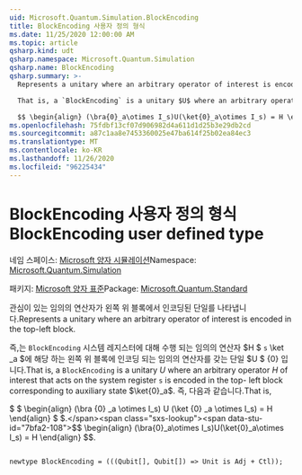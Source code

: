 ```yaml
---
uid: Microsoft.Quantum.Simulation.BlockEncoding
title: BlockEncoding 사용자 정의 형식
ms.date: 11/25/2020 12:00:00 AM
ms.topic: article
qsharp.kind: udt
qsharp.namespace: Microsoft.Quantum.Simulation
qsharp.name: BlockEncoding
qsharp.summary: >-
  Represents a unitary where an arbitrary operator of interest is encoded in the top-left block.

  That is, a `BlockEncoding` is a unitary $U$ where an arbitrary operator $H$ of interest that acts on the system register `s` is encoded in the top- left block corresponding to auxiliary state $\ket{0}_a$. That is,

  $$ \begin{align} (\bra{0}_a\otimes I_s)U(\ket{0}_a\otimes I_s) = H \end{align} $$.
ms.openlocfilehash: 75fdbf13cf07d906982d4a611d1d25b3e29db2cd
ms.sourcegitcommit: a87c1aa8e7453360025e47ba614f25b02ea84ec3
ms.translationtype: MT
ms.contentlocale: ko-KR
ms.lasthandoff: 11/26/2020
ms.locfileid: "96225434"
---
```

# <a name="blockencoding-user-defined-type"></a><span data-ttu-id="7bfa2-102">BlockEncoding 사용자 정의 형식</span><span class="sxs-lookup"><span data-stu-id="7bfa2-102">BlockEncoding user defined type</span></span>

<span data-ttu-id="7bfa2-103">네임 스페이스: [Microsoft 양자 시뮬레이션](xref:Microsoft.Quantum.Simulation)</span><span class="sxs-lookup"><span data-stu-id="7bfa2-103">Namespace: [Microsoft.Quantum.Simulation](xref:Microsoft.Quantum.Simulation)</span></span>

<span data-ttu-id="7bfa2-104">패키지: [Microsoft 양자 표준](https://nuget.org/packages/Microsoft.Quantum.Standard)</span><span class="sxs-lookup"><span data-stu-id="7bfa2-104">Package: [Microsoft.Quantum.Standard](https://nuget.org/packages/Microsoft.Quantum.Standard)</span></span>


<span data-ttu-id="7bfa2-105">관심이 있는 임의의 연산자가 왼쪽 위 블록에서 인코딩된 단일를 나타냅니다.</span><span class="sxs-lookup"><span data-stu-id="7bfa2-105">Represents a unitary where an arbitrary operator of interest is encoded in the top-left block.</span></span>

<span data-ttu-id="7bfa2-106">즉,는 `BlockEncoding` 시스템 레지스터에 대해 수행 되는 임의의 연산자 $H $ `s` \ket _a $에 해당 하는 왼쪽 위 블록에 인코딩 되는 임의의 연산자를 갖는 단일 $U $ {0} 입니다.</span><span class="sxs-lookup"><span data-stu-id="7bfa2-106">That is, a `BlockEncoding` is a unitary $U$ where an arbitrary operator $H$ of interest that acts on the system register `s` is encoded in the top- left block corresponding to auxiliary state $\ket{0}_a$.</span></span> <span data-ttu-id="7bfa2-107">즉, 다음과 같습니다.</span><span class="sxs-lookup"><span data-stu-id="7bfa2-107">That is,</span></span>

<span data-ttu-id="7bfa2-108">$ $ \begin{align} (\bra {0} _a \otimes I_s) U (\ket {0} _a \otimes I_s) = H \end{align} $ $.</span><span class="sxs-lookup"><span data-stu-id="7bfa2-108">$$ \begin{align} (\bra{0}_a\otimes I_s)U(\ket{0}_a\otimes I_s) = H \end{align} $$.</span></span>

```qsharp

newtype BlockEncoding = (((Qubit[], Qubit[]) => Unit is Adj + Ctl));
```

